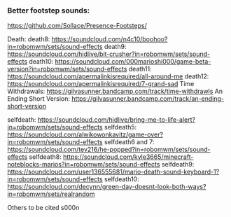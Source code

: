 ### Better footstep sounds:
https://github.com/Sollace/Presence-Footsteps/

Death:
death8: https://soundcloud.com/n4c10/boohoo?in=robomwm/sets/sound-effects
death9: https://soundcloud.com/hidlive/bit-crusher?in=robomwm/sets/sound-effects
death10: https://soundcloud.com/000marioshi000/game-beta-version?in=robomwm/sets/sound-effects
death11: https://soundcloud.com/apermalinkisrequired/all-around-me
death12: https://soundcloud.com/apermalinkisrequired/7-grand-sad
Time Withdrawals: https://gilvasunner.bandcamp.com/track/time-withdrawls
An Ending Short Version: https://gilvasunner.bandcamp.com/track/an-ending-short-version

selfdeath: https://soundcloud.com/hidlive/bring-me-to-life-alert?in=robomwm/sets/sound-effects
selfdeath5: https://soundcloud.com/alwikowonkavitz/game-over?in=robomwm/sets/sound-effects
selfdeath6 and 7: https://soundcloud.com/tev216/he-popped?in=robomwm/sets/sound-effects
selfdeath8: https://soundcloud.com/kyle3665/minecraft-noteblocks-marios?in=robomwm/sets/sound-effects
selfdeath9: https://soundcloud.com/user136555681/mario-death-sound-keyboard-1?in=robomwm/sets/sound-effects
selfdeath10: https://soundcloud.com/decynn/green-day-doesnt-look-both-ways?in=robomwm/sets/realrandom

Others to be cited s000n